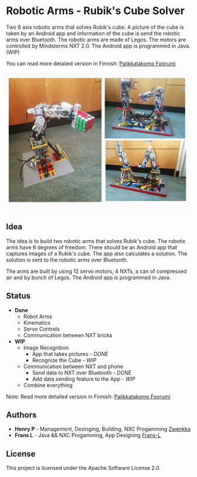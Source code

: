 # Robotic Arms - Rubik's Cube Solver

Two 6 axis robotic arms that solves Rubik's cube. A picture of the cube is taken by an Android app and information of the cube is send the robotic arms over Bluetooth. The robotic arms are made of Legos. The motors are controlled by Mindstorms NXT 2.0. The Android app is programmed in Java. (WIP) 

You can read more detailed version in Finnish: [Palikkatakomo Foorumi](http://www.palikkatakomo.org/forum/read.php?4,38848)

<p align="center">
  <img src="https://github.com/Frans-L/RobotArm-RubiksSolver/blob/master/Pictures/arms.jpg?raw=true" alt="A picture of the robots arms"/>
</p>

## Idea

The idea is to build two robotic arms that solves Rubik's cube. The robotic arms have 6 degrees of freedom. There should be an Android app that captures images of a Rubik's cube. The app also calculates a solution. The solution is sent to the robotic arms over Bluetooth.

The arms are built by using 12 servo motors, 4 NXTs, a can of compressed air and by bunch of Legos. The Android app is programmed in Java.

## Status

* **Done**
	* Robot Arms
	* Kinematics
	* Servo Controls
	* Communication between NXT bricks
* **WIP**
	* Image Recognition
		* App that takes pictures - *DONE*
		* Recognize the Cube - *WIP*
	* Communication between NXT and phone
		* Send data to NXT over Bluetooth - *DONE*
		* Add data sending feature to the App - *WIP*
	* Combine everything


Note: Read more detailed version in Finnish: [Palikkatakomo Foorumi](http://www.palikkatakomo.org/forum/read.php?4,38848)

## Authors

* **Henry P** - Management, Desinging, Building, NXC Progamming [Zwenkka](https://github.com/Zwenkka)
* **Frans L** - Java && NXC Progamming, App Designing [Frans-L](https://github.com/Frans-L)


## License

This project is licensed under the Apache Software License 2.0.
